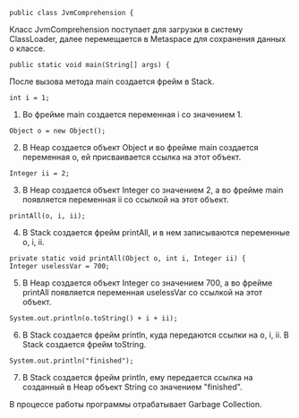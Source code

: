 ```
public class JvmComprehension {
```
Класс JvmComprehension поступает для загрузки в систему ClassLoader, далее перемещается в Metaspace для сохранения данных о классе.


```
public static void main(String[] args) {
```
После вызова метода main создается фрейм в Stack.


```
int i = 1;
```
1. Во фрейме main создается переменная i со значением 1.


```
Object o = new Object();
```
2. В Heap создается объект Object и во фрейме main создается переменная o, ей присваивается ссылка на этот объект.


```
Integer ii = 2;
```
3. В Heap создается объект Integer со значением 2, а во фрейме main появляется переменная ii со ссылкой на этот объект.
```
printAll(o, i, ii);
```
4. В Stack создается фрейм printAll, и в нем записываются переменные o, i, ii.
```
private static void printAll(Object o, int i, Integer ii) {
Integer uselessVar = 700;
```
5. В Heap создается объект Integer со значением 700, а во фрейме printAll появляется переменная uselessVar со ссылкой на этот объект.
```
System.out.println(o.toString() + i + ii);
```
6. В Stack создается фрейм println, куда передаются ссылки на o, i, ii. В Stack создается фрейм toString.

```
System.out.println("finished");
```
7. В Stack создается фрейм println, ему передается ссылка на созданный в Heap объект String со значением "finished".

В процессе работы программы отрабатывает Garbage Collection.